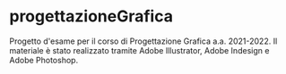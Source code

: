 # progettazioneGrafica
Progetto d'esame per il corso di Progettazione Grafica a.a. 2021-2022.
Il materiale è stato realizzato tramite Adobe Illustrator, Adobe Indesign e Adobe Photoshop.
